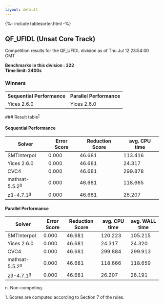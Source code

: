 ```yaml
---
layout: default
---
```

{%- include tablesorter.html -%}

##  QF_UFIDL (Unsat Core Track)

Competition results for the QF_UFIDL division as of Thu Jul 12 23:54:00 GMT

**Benchmarks in this division : 322  
Time limit: 2400s** 

### Winners
<table >
<tr>
                           <th class="center">Sequential Performance</th>
                           <th class="center">Parallel Performance</th>
                           </tr><tr class="center"><td>Yices 2.6.0</td><td>Yices 2.6.0</td></tr></table>
### Result table<sup><a href="#fn1">1</a></sup>

#### Sequential Performance

<table id="sequential" class="result sorted">
<thead><tr class="center">
  <th>Solver</th>
  <th>Error Score</th>
  <th>Reduction Score</th>
  <th>avg. CPU time</th>
</tr></thead><tr>
<td>SMTInterpol</td>
<td>0.000</td><td>46.681</td><td>113.416</td></tr><tr>
<td>Yices 2.6.0</td>
<td>0.000</td><td>46.681</td><td>24.317</td></tr><tr>
<td>CVC4</td>
<td>0.000</td><td>46.681</td><td>299.878</td></tr><tr>
<td>mathsat-5.5.2<SUP><a href="#fn">n</a></SUP></td>
<td>0.000</td><td>46.681</td><td>118.665</td></tr><tr>
<td>z3-4.7.1<SUP><a href="#fn">n</a></SUP></td>
<td>0.000</td><td>46.681</td><td>26.207</td></tr></table>

#### Parallel Performance

<table id="parallel" class="result sorted">
<thead><tr class="center">
  <th>Solver</th>
  <th>Error Score</th>
  <th>Reduction Score</th>
  <th>avg. CPU time</th>
  <th>avg. WALL time</th>
</tr></thead><tr>
<td>SMTInterpol</td>
<td>0.000</td><td>46.681</td><td>120.223</td><td>105.215</td></tr><tr>
<td>Yices 2.6.0</td>
<td>0.000</td><td>46.681</td><td>24.317</td><td>24.320</td></tr><tr>
<td>CVC4</td>
<td>0.000</td><td>46.681</td><td>299.884</td><td>299.913</td></tr><tr>
<td>mathsat-5.5.2<SUP><a href="#fn">n</a></SUP></td>
<td>0.000</td><td>46.681</td><td>118.666</td><td>118.659</td></tr><tr>
<td>z3-4.7.1<SUP><a href="#fn">n</a></SUP></td>
<td>0.000</td><td>46.681</td><td>26.207</td><td>26.191</td></tr></table>
 <span id="fn"> n. Non-competing. </span>

 <span id="fn1"> 1. Scores are computed according to Section 7 of the rules. </span>


